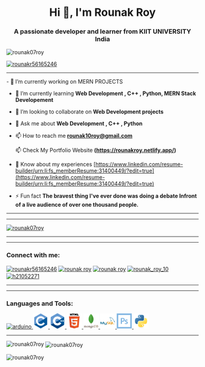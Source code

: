 <h1 align="center">Hi 👋, I'm Rounak Roy</h1>
<h3 align="center">A passionate developer and learner from KIIT UNIVERSITY India</h3>

<p align="left"> <img src="https://komarev.com/ghpvc/?username=rounak07roy&label=Profile%20views&color=0e75b6&style=flat" alt="rounak07roy" /> </p>



<p align="left"> <a href="https://twitter.com/rounakr56165246" target="blank"><img src="https://img.shields.io/twitter/follow/rounakr56165246?logo=twitter&style=for-the-badge" alt="rounakr56165246" /></a> </p>
<hr>
- 🔭 I’m currently working on MERN PROJECTS

- 🌱 I’m currently learning **Web Development , C++ , Python, MERN Stack Developement**

- 👯 I’m looking to collaborate on **Web Development projects**

- 💬 Ask me about **Web Development , C++ , Python**

- 📫 How to reach me **rounak10roy@gmail.com**

  📫 Check My Portfolio Website **(https://rounakroy.netlify.app/)**

- 📄 Know about my experiences [https://www.linkedin.com/resume-builder/urn:li:fs_memberResume:31400449/?edit=true](https://www.linkedin.com/resume-builder/urn:li:fs_memberResume:31400449/?edit=true)

- ⚡ Fun fact **The bravest thing I've ever done was doing a debate Infront of a live audience of over one thousand people.**
<hr>
<hr>
<p align="left"> <a href="https://github.com/ryo-ma/github-profile-trophy"><img src="https://github-profile-trophy.vercel.app/?username=rounak07roy" alt="rounak07roy" /></a> </p>
<hr>
<hr>
<h3 align="left">Connect with me:</h3>
<p align="left">
<a href="https://twitter.com/rounakr56165246" target="blank"><img align="center" src="https://raw.githubusercontent.com/rahuldkjain/github-profile-readme-generator/master/src/images/icons/Social/twitter.svg" alt="rounakr56165246" height="30" width="40" /></a>
<a href="https://linkedin.com/in/rounak roy" target="blank"><img align="center" src="https://raw.githubusercontent.com/rahuldkjain/github-profile-readme-generator/master/src/images/icons/Social/linked-in-alt.svg" alt="rounak roy" height="30" width="40" /></a>
<a href="https://fb.com/rounak roy" target="blank"><img align="center" src="https://raw.githubusercontent.com/rahuldkjain/github-profile-readme-generator/master/src/images/icons/Social/facebook.svg" alt="rounak roy" height="30" width="40" /></a>
<a href="https://instagram.com/rounak_roy_10" target="blank"><img align="center" src="https://raw.githubusercontent.com/rahuldkjain/github-profile-readme-generator/master/src/images/icons/Social/instagram.svg" alt="rounak_roy_10" height="30" width="40" /></a>
<a href="https://www.hackerrank.com/h21052271" target="blank"><img align="center" src="https://raw.githubusercontent.com/rahuldkjain/github-profile-readme-generator/master/src/images/icons/Social/hackerrank.svg" alt="h21052271" height="30" width="40" /></a>
</p>
<hr>
<hr>
<h3 align="left">Languages and Tools:</h3>
<p align="left"> <a href="https://www.arduino.cc/" target="_blank" rel="noreferrer"> <img src="https://cdn.worldvectorlogo.com/logos/arduino-1.svg" alt="arduino" width="40" height="40"/> </a> <a href="https://www.cprogramming.com/" target="_blank" rel="noreferrer"> <img src="https://raw.githubusercontent.com/devicons/devicon/master/icons/c/c-original.svg" alt="c" width="40" height="40"/> </a> <a href="https://www.w3schools.com/cpp/" target="_blank" rel="noreferrer"> <img src="https://raw.githubusercontent.com/devicons/devicon/master/icons/cplusplus/cplusplus-original.svg" alt="cplusplus" width="40" height="40"/> </a> <a href="https://www.w3.org/html/" target="_blank" rel="noreferrer"> <img src="https://raw.githubusercontent.com/devicons/devicon/master/icons/html5/html5-original-wordmark.svg" alt="html5" width="40" height="40"/> </a> <a href="https://www.mongodb.com/" target="_blank" rel="noreferrer"> <img src="https://raw.githubusercontent.com/devicons/devicon/master/icons/mongodb/mongodb-original-wordmark.svg" alt="mongodb" width="40" height="40"/> </a> <a href="https://www.mysql.com/" target="_blank" rel="noreferrer"> <img src="https://raw.githubusercontent.com/devicons/devicon/master/icons/mysql/mysql-original-wordmark.svg" alt="mysql" width="40" height="40"/> </a> <a href="https://www.photoshop.com/en" target="_blank" rel="noreferrer"> <img src="https://raw.githubusercontent.com/devicons/devicon/master/icons/photoshop/photoshop-line.svg" alt="photoshop" width="40" height="40"/> </a> <a href="https://www.python.org" target="_blank" rel="noreferrer"> <img src="https://raw.githubusercontent.com/devicons/devicon/master/icons/python/python-original.svg" alt="python" width="40" height="40"/> </a> </p>
<hr>
<p><img align="left" src="https://github-readme-stats.vercel.app/api/top-langs?username=rounak07roy&show_icons=true&locale=en&layout=compact" alt="rounak07roy" /></p>

<p>&nbsp;<img align="center" src="https://github-readme-stats.vercel.app/api?username=rounak07roy&show_icons=true&locale=en" alt="rounak07roy" /></p>

<p><img align="center" src="https://github-readme-streak-stats.herokuapp.com/?user=rounak07roy&" alt="rounak07roy" /></p>
